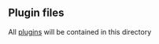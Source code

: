 ## Plugin files

All [plugins](https://airflow.apache.org/plugins.html) will be contained in this directory